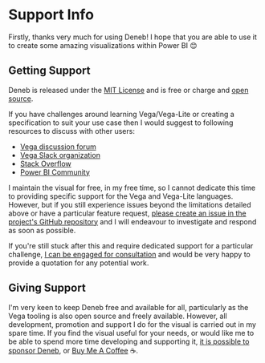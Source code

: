 # Support Info

Firstly, thanks very much for using Deneb! I hope that you are able to use it to create some amazing visualizations within Power BI 😊

## Getting Support

Deneb is released under the [MIT License](https://en.wikipedia.org/wiki/MIT_License) and is free or charge and [open source](https://github.com/deneb-viz/deneb).

If you have challenges around learning Vega/Vega-Lite or creating a specification to suit your use case then I would suggest to following resources to discuss with other users:

- [Vega discussion forum](https://groups.google.com/forum/#!forum/vega-js)
- [Vega Slack organization](https://bit.ly/join-vega-slack-2020)
- [Stack Overflow](https://stackoverflow.com/questions)
- [Power BI Community](https://community.powerbi.com/)

I maintain the visual for free, in my free time, so I cannot dedicate this time to providing specific support for the Vega and Vega-Lite languages. However, but if you still experience issues beyond the limitations detailed above or have a particular feature request, [please create an issue in the project's GitHub repository](https://github.com/deneb-viz/deneb/issues) and I will endeavour to investigate and respond as soon as possible.

If you're still stuck after this and require dedicated support for a particular challenge, [I can be engaged for consultation](contributors#daniel-marsh-patrick) and would be very happy to provide a quotation for any potential work.

## Giving Support

I'm very keen to keep Deneb free and available for all, particularly as the Vega tooling is also open source and freely available. However, all development, promotion and support I do for the visual is carried out in my spare time. If you find the visual useful for your needs, or would like me to be able to spend more time developing and supporting it, [it is possible to sponsor Deneb](https://github.com/sponsors/deneb-viz), or [Buy Me A Coffee](https://www.buymeacoffee.com/dmp) ☕.

